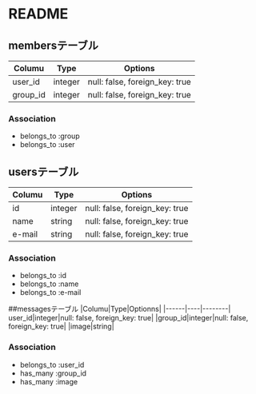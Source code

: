 # README

## membersテーブル

|Columu|Type|Options|
|------|----|-------|
|user_id|integer|null: false, foreign_key: true|
|group_id|integer|null: false, foreign_key: true|

### Association
- belongs_to :group
- belongs_to :user


## usersテーブル
|Columu|Type|Options|
|------|----|-------|
|id|integer|null: false, foreign_key: true|
|name|string|null: false, foreign_key: true|
|e-mail|string|null: false, foreign_key: true|


### Association
- belongs_to :id
- belongs_to :name
- belongs_to :e-mail



##messagesテーブル
|Columu|Type|Optionns|
|------|----|--------|
user_id|integer|null: false, foreign_key: true|
|group_id|integer|null: false, foreign_key: true|
|image|string|



### Association
- belongs_to :user_id
- has_many :group_id
- has_many :image
